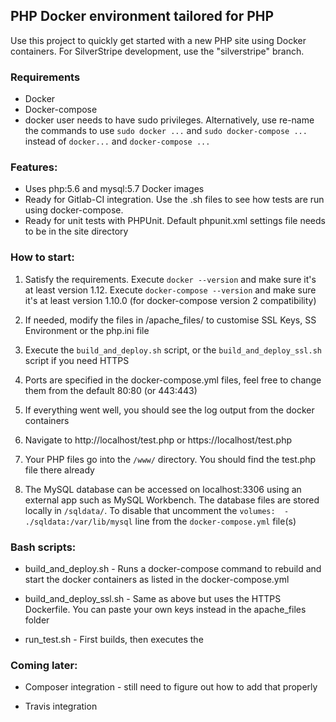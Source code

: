 ## PHP Docker environment tailored for PHP

Use this project to quickly get started with a new PHP site using Docker containers. For SilverStripe development, use the "silverstripe" branch.

### Requirements

* Docker
* Docker-compose
* docker user needs to have sudo privileges. Alternatively, use re-name the commands to use `sudo docker ...` and `sudo docker-compose ...` instead of `docker...` and `docker-compose ...`

### Features:

* Uses php:5.6 and mysql:5.7 Docker images
* Ready for Gitlab-CI integration. Use the .sh files to see how tests are run using docker-compose.
* Ready for unit tests with PHPUnit. Default phpunit.xml settings file needs to be in the site directory

### How to start:

1. Satisfy the requirements. Execute `docker --version` and make sure it's at least version 1.12. Execute `docker-compose --version` and make sure it's at least version 1.10.0 (for docker-compose version 2 compatibility)

2. If needed, modify the files in /apache_files/ to customise SSL Keys, SS Environment or the php.ini file

3. Execute the `build_and_deploy.sh` script, or the `build_and_deploy_ssl.sh` script if you need HTTPS

4. Ports are specified in the docker-compose.yml files, feel free to change them from the default 80:80 (or 443:443)

4. If everything went well, you should see the log output from the docker containers

5. Navigate to http://localhost/test.php or https://localhost/test.php

6. Your PHP files go into the `/www/` directory. You should find the test.php file there already

7. The MySQL database can be accessed on localhost:3306 using an external app such as MySQL Workbench. The database files are stored locally in `/sqldata/`. To disable that uncomment the `volumes:  - ./sqldata:/var/lib/mysql` line from the `docker-compose.yml` file(s)

### Bash scripts:

* build_and_deploy.sh - Runs a docker-compose command to rebuild and start the docker containers as listed in the docker-compose.yml 

* build_and_deploy_ssl.sh - Same as above but uses the HTTPS Dockerfile. You can paste your own keys instead in the apache_files folder

* run_test.sh - First builds, then executes the 

### Coming later: 

* Composer integration - still need to figure out how to add that properly

* Travis integration